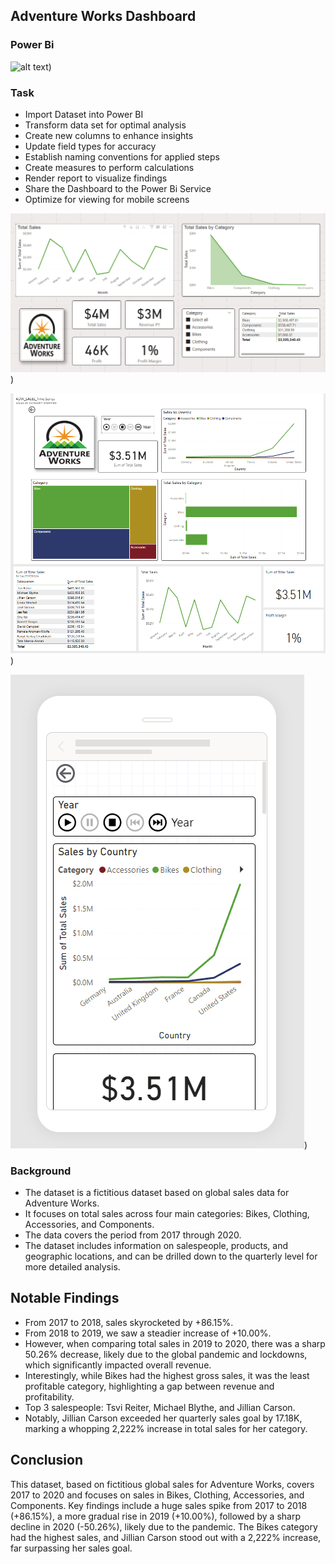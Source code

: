 ## Adventure Works Dashboard

### Power  Bi 

![alt text](https://th.bing.com/th/id/OIP.perUvYXHjEagQZb1opY7JAAAAA?rs=1&pid=ImgDetMain))

### Task 

* Import Dataset into Power BI
* Transform data set for optimal analysis
* Create new columns to enhance insights
* Update field types for accuracy
* Establish naming conventions for applied steps
* Create measures to perform calculations
* Render report to visualize findings
* Share the Dashboard to the Power Bi Service
* Optimize for viewing for mobile screens 


![Image of World Hapiness](https://github.com/abednarz210/Power_BI_SALES/blob/main/PWRBI_RR/Sales_By%20Category.png))

![Image of World Hapiness](https://github.com/abednarz210/Power_BI_SALES/blob/main/PWRBI_RR/Dashboard1%20.png))

![Image of World Hapiness](https://github.com/abednarz210/Power_BI_SALES/blob/main/PWRBI_RR/Optimized2.png))




### Background

* The dataset is a fictitious dataset based on global sales data for Adventure Works.
* It focuses on total sales across four main categories: Bikes, Clothing, Accessories, and Components.
* The data covers the period from 2017 through 2020.
* The dataset includes information on salespeople, products, and geographic locations, and can be drilled down to the quarterly level for more detailed analysis.


## Notable Findings

* From 2017 to 2018, sales skyrocketed by +86.15%.
* From 2018 to 2019, we saw a steadier increase of +10.00%.
* However, when comparing total sales in 2019 to 2020, there was a sharp 50.26% decrease, likely due to the global pandemic and lockdowns, which significantly impacted overall revenue.
* Interestingly, while Bikes had the highest gross sales, it was the least profitable category, highlighting a gap between revenue and profitability.
* Top 3 salespeople: Tsvi Reiter, Michael Blythe, and Jillian Carson.
* Notably, Jillian Carson exceeded her quarterly sales goal by 17.18K, marking a whopping 2,222% increase in total sales for her category.

## Conclusion 

This dataset, based on fictitious global sales for Adventure Works, covers 2017 to 2020 and focuses on sales in Bikes, Clothing, Accessories, and Components. Key findings include a huge sales spike from 2017 to 2018 (+86.15%), a more gradual rise in 2019 (+10.00%), followed by a sharp decline in 2020 (-50.26%), likely due to the pandemic. The Bikes category had the highest sales, and Jillian Carson stood out with a 2,222% increase, far surpassing her sales goal.


